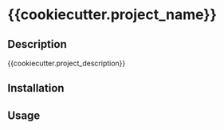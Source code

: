 # {{cookiecutter.project_name}}

## Description

{{cookiecutter.project_description}}

## Installation

## Usage
